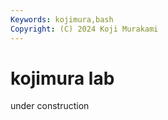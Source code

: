 ```yaml
---
Keywords: kojimura,bash
Copyright: (C) 2024 Koji Murakami
---
```


# kojimura lab

under construction
